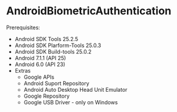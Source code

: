 # AndroidBiometricAuthentication
Prerequisites:
 - Android SDK Tools 25.2.5
 - Android SDK Plarform-Tools 25.0.3
 - Android SDK Build-tools 25.0.2
 - Android 7.1.1 (API 25)
 - Android 6.0 (API 23)
 - Extras
 	- Google APIs
 	- Android Suport Repository
 	- Android Auto Desktop Head Unit Emulator
 	- Google Repository
 	- Google USB Driver - only on Windows
